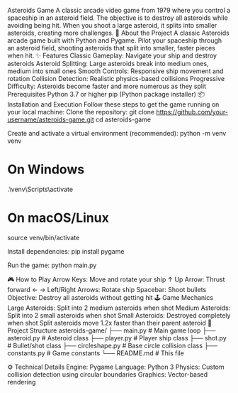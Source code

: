 Asteroids Game
A classic arcade video game from 1979 where you control a spaceship in an asteroid field. The objective is to destroy all asteroids while avoiding being hit. When you shoot a large asteroid, it splits into smaller asteroids, creating more challenges.
🚀 About the Project
A classic Asteroids arcade game built with Python and Pygame. Pilot your spaceship through an asteroid field, shooting asteroids that split into smaller, faster pieces when hit.
✨ Features
Classic Gameplay: Navigate your ship and destroy asteroids
Asteroid Splitting: Large asteroids break into medium ones, medium into small ones
Smooth Controls: Responsive ship movement and rotation
Collision Detection: Realistic physics-based collisions
Progressive Difficulty: Asteroids become faster and more numerous as they split
Prerequisites
Python 3.7 or higher
pip (Python package installer)
📦 Installation and Execution
Follow these steps to get the game running on your local machine:
Clone the repository:
git clone https://github.com/your-username/asteroids-game.git
cd asteroids-game


Create and activate a virtual environment (recommended):
python -m venv venv
# On Windows
.\venv\Scripts\activate
# On macOS/Linux
source venv/bin/activate


Install dependencies:
pip install pygame


Run the game:
python main.py


🎮 How to Play
Arrow Keys: Move and rotate your ship
↑ Up Arrow: Thrust forward
← → Left/Right Arrows: Rotate ship
Spacebar: Shoot bullets
Objective: Destroy all asteroids without getting hit
🕹️ Game Mechanics
Large Asteroids: Split into 2 medium asteroids when shot
Medium Asteroids: Split into 2 small asteroids when shot
Small Asteroids: Destroyed completely when shot
Split asteroids move 1.2x faster than their parent asteroid
📂 Project Structure
asteroids-game/
├── main.py             # Main game loop
├── asteroid.py         # Asteroid class
├── player.py           # Player ship class
├── shot.py             # Bullet/shot class
├── circleshape.py      # Base circle collision class
├── constants.py        # Game constants
└── README.md           # This file


⚙️ Technical Details
Engine: Pygame
Language: Python 3
Physics: Custom collision detection using circular boundaries
Graphics: Vector-based rendering

